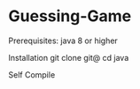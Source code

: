 # Guessing-Game

Prerequisites:
java 8 or higher

Installation
git clone git@
cd 
java

Self Compile 


